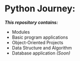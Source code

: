 # Python Journey:
_**This repository contains:**_
- Modules
- Basic program applications
- Object-Oriented Projects
- Data Structure and Algorithm
- Database application _(Soon)_
